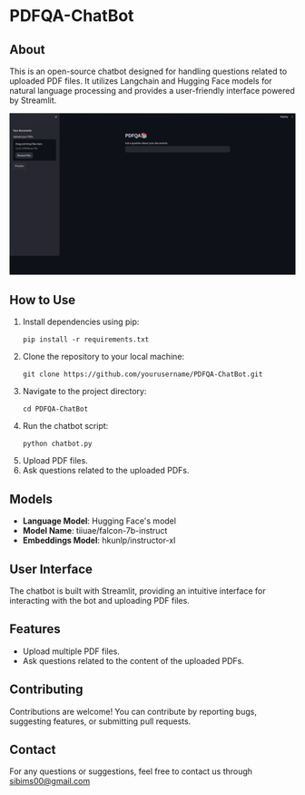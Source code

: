 # PDFQA-ChatBot

## About
This is an open-source chatbot designed for handling questions related to uploaded PDF files. It utilizes Langchain and Hugging Face models for natural language processing and provides a user-friendly interface powered by Streamlit.

![pdfqa](pdfqa.png)

## How to Use
1. Install dependencies using pip:
    ```
    pip install -r requirements.txt
    ```
2. Clone the repository to your local machine:
    ```
    git clone https://github.com/yourusername/PDFQA-ChatBot.git
    ```
3. Navigate to the project directory:
    ```
    cd PDFQA-ChatBot
    ```
4. Run the chatbot script:
    ```
    python chatbot.py
    ```
5. Upload PDF files.
6. Ask questions related to the uploaded PDFs.

## Models
- **Language Model**: Hugging Face's model
- **Model Name**: tiiuae/falcon-7b-instruct
- **Embeddings Model**: hkunlp/instructor-xl

## User Interface
The chatbot is built with Streamlit, providing an intuitive interface for interacting with the bot and uploading PDF files.

## Features
- Upload multiple PDF files.
- Ask questions related to the content of the uploaded PDFs.

## Contributing
Contributions are welcome! You can contribute by reporting bugs, suggesting features, or submitting pull requests.

## Contact
For any questions or suggestions, feel free to contact us through sibims00@gmail.com
